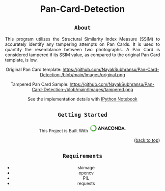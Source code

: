 <a name="readme-top"></a>

<div align="center">
  
# Pan-Card-Detection

## `About`
<p align="justify">
This program utilizes the Structural Similarity Index Measure (SSIM) to accurately identify any tampering attempts on Pan Cards.   It is used to quantify the resemblance between two photographs.   A Pan Card is considered tampered if its SSIM value, as compared to the original Pan Card template, is low.  


Original Pan Card template: https://github.com/NayakSubhransu/Pan-Card-Detection-/blob/main/Images/original.png

Tampered Pan Card Sample: https://github.com/NayakSubhransu/Pan-Card-Detection-/blob/main/Images/tampered.png

See the implementation details with <a href="https://github.com/NayakSubhransu/Pan-Card-Detection-/blob/main/PAN%20Detection.ipynb">IPython Notebook</a>
</p>

## `Getting Started`

This Project is Built With [![Anaconda][anaconda-shield]][anaconda-url]

<p align="right">
(<a href="#readme-top">back to top</a>)
</p>

## `Requirements`

- skimage
- opencv
- PIL
- requests 

[anaconda-shield]: https://raw.githubusercontent.com/Pranav-Nagpure/Support-Repository/master/images/anaconda-shield.png
[anaconda-url]: https://www.anaconda.com "Anaconda"

[vscode-shield]: https://raw.githubusercontent.com/Pranav-Nagpure/Support-Repository/master/images/vscode-shield.png
[vscode-url]: https://code.visualstudio.com "VSCode"
